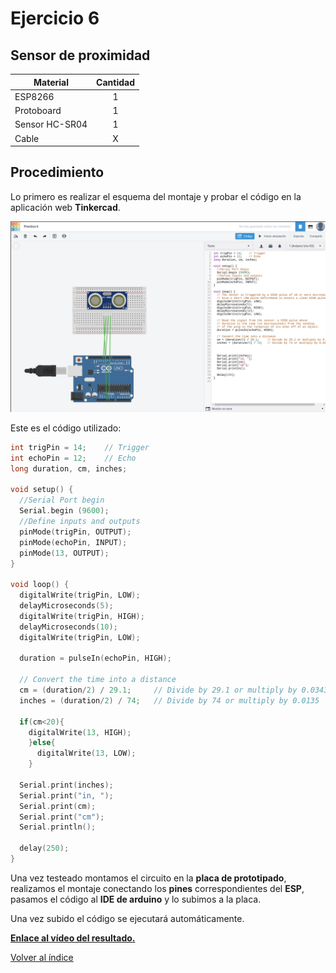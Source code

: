 <h1>Ejercicio 6</h1>

<h2>Sensor de proximidad</h2>

| Material        | Cantidad           |
| ------------- |:-------------:|
| ESP8266       | 1      |
| Protoboard    | 1      |
| Sensor HC-SR04  | 1    |
| Cable         | X      |      

<h2>Procedimiento</h2>

Lo primero es realizar el esquema del montaje y probar el código en la aplicación web __Tinkercad__.

<img src="img/Ejercicio_06.png" alt="Ejercicio_01.png" width="800"/>

Este es el código utilizado:

```c
int trigPin = 14;    // Trigger
int echoPin = 12;    // Echo
long duration, cm, inches;
 
void setup() {
  //Serial Port begin
  Serial.begin (9600);
  //Define inputs and outputs
  pinMode(trigPin, OUTPUT);
  pinMode(echoPin, INPUT);
  pinMode(13, OUTPUT);
}
 
void loop() {
  digitalWrite(trigPin, LOW);
  delayMicroseconds(5);
  digitalWrite(trigPin, HIGH);
  delayMicroseconds(10);
  digitalWrite(trigPin, LOW);
 
  duration = pulseIn(echoPin, HIGH);
 
  // Convert the time into a distance
  cm = (duration/2) / 29.1;     // Divide by 29.1 or multiply by 0.0343
  inches = (duration/2) / 74;   // Divide by 74 or multiply by 0.0135

  if(cm<20){
    digitalWrite(13, HIGH);
    }else{
      digitalWrite(13, LOW);
    }
  
  Serial.print(inches);
  Serial.print("in, ");
  Serial.print(cm);
  Serial.print("cm");
  Serial.println();
  
  delay(250);
}
```

Una vez testeado montamos el circuito en la __placa de prototipado__, realizamos el montaje conectando los __pines__ correspondientes del __ESP__, pasamos el código al __IDE de arduino__ y lo subimos a la placa.

Una vez subido el código se ejecutará automáticamente.

__[Enlace al vídeo del resultado.](https://www.youtube.com/watch?v=37LEM_2rN6g&feature=youtu.be)__

[Volver al índice](readme.md)

